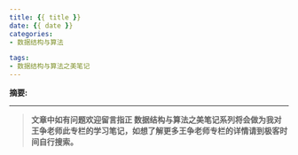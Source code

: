 ```yaml
---
title: {{ title }}
date: {{ date }}
categories:
- 数据结构与算法

tags: 
- 数据结构与算法之美笔记
---
```


**摘要:**

>

****
> **文章中如有问题欢迎留言指正
数据结构与算法之美笔记系列将会做为我对王争老师此专栏的学习笔记，如想了解更多王争老师专栏的详情请到极客时间自行搜索。**